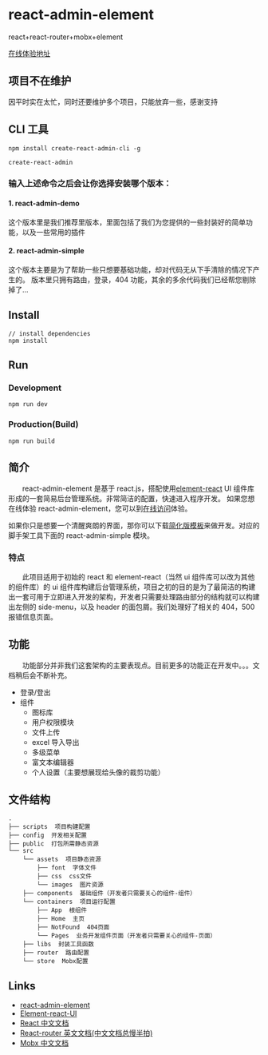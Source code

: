 # react-admin-element

react+react-router+mobx+element

[在线体验地址](https://blubiubiu.github.io/build/#/)

## 项目不在维护

因平时实在太忙，同时还要维护多个项目，只能放弃一些，感谢支持

## CLI 工具

```
npm install create-react-admin-cli -g

create-react-admin
```

### 输入上述命令之后会让你选择安装哪个版本：

#### 1. react-admin-demo

这个版本里是我们推荐里版本，里面包括了我们为您提供的一些封装好的简单功能，以及一些常用的插件

#### 2. react-admin-simple

这个版本主要是为了帮助一些只想要基础功能，却对代码无从下手清除的情况下产生的。
版本里只拥有路由，登录，404 功能，其余的多余代码我们已经帮您剔除掉了...

## Install

```bush
// install dependencies
npm install
```

## Run

### Development

```bush
npm run dev
```

### Production(Build)

```bush
npm run build
```

## 简介

&emsp;&emsp;react-admin-element 是基于 react.js，搭配使用[element-react](https://elemefe.github.io/element-react/#/zh-CN/quick-start) UI 组件库形成的一套简易后台管理系统。非常简洁的配置，快速进入程序开发。
如果您想在线体验 react-admin-element，您可以到[在线访问](https://blubiubiu.github.io/build/#/)体验。

如果你只是想要一个清醒爽朗的界面，那你可以下载[简化版模板](https://github.com/Blubiubiu/react-admin-element/tree/clean_version)来做开发。对应的脚手架工具下面的 react-admin-simple 模块。

### 特点

&emsp;&emsp;此项目适用于初始的 react 和 element-react（当然 ui 组件库可以改为其他的组件库）的 ui 组件库构建后台管理系统，项目之初的目的是为了最简洁的构建出一套可用于立即进入开发的架构，开发者只需要处理路由部分的结构就可以构建出左侧的 side-menu，以及 header 的面包屑。我们处理好了相关的 404，500 报错信息页面。

## 功能

&emsp;&emsp;功能部分并非我们这套架构的主要表现点。目前更多的功能正在开发中。。。文档稍后会不断补充。

- 登录/登出
- 组件
  - 图标库
  - 用户权限模块
  - 文件上传
  - excel 导入导出
  - 多级菜单
  - 富文本编辑器
  - 个人设置（主要想展现给头像的裁剪功能）

## 文件结构

```shell
.
├── scripts  项目构建配置
├── config  开发相关配置
├── public  打包所需静态资源
└── src
    └── assets  项目静态资源
        ├── font  字体文件
        ├── css  css文件
        └── images  图片资源
    ├── components  基础组件（开发者只需要关心的组件-组件）
    └── containers  项目运行配置
        ├── App  根组件
        ├── Home  主页
        ├── NotFound  404页面
        └── Pages  业务开发组件页面（开发者只需要关心的组件-页面）
    ├── libs  封装工具函数
    ├── router  路由配置
    └── store  Mobx配置
```

## Links

- [react-admin-element](https://github.com/Blubiubiu/react-admin-element)
- [Element-react-UI](https://elemefe.github.io/element-react/#/zh-CN/quick-start)
- [React 中文文档](https://react.docschina.org/)
- [React-router 英文文档(中文文档总慢半拍)](https://reacttraining.com/react-router/)
- [Mobx 中文文档](https://cn.mobx.js.org/)
